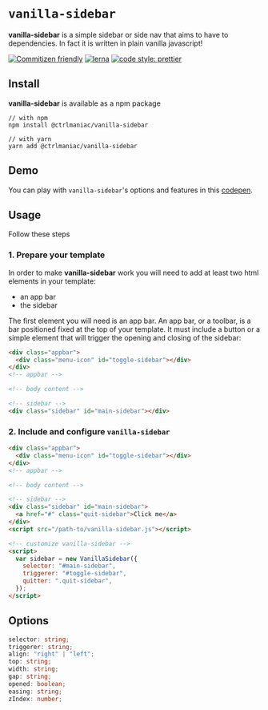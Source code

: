 # `vanilla-sidebar`

**vanilla-sidebar** is a simple sidebar or side nav that aims to have to dependencies. In fact it is written in plain vanilla javascript!

[![Commitizen friendly](https://img.shields.io/badge/commitizen-friendly-brightgreen.svg)](http://commitizen.github.io/cz-cli/)
[![lerna](https://img.shields.io/badge/maintained%20with-lerna-cc00ff.svg)](https://lerna.js.org/)
[![code style: prettier](https://img.shields.io/badge/code_style-prettier-ff69b4.svg)](https://github.com/prettier/prettier)

## Install

**vanilla-sidebar** is available as a npm package

```shell
// with npm
npm install @ctrlmaniac/vanilla-sidebar

// with yarn
yarn add @ctrlmaniac/vanilla-sidebar
```

## Demo

You can play with `vanilla-sidebar`'s options and features in this [codepen](https://codepen.io/ctrlmaniac/pen/eYrJWwR).

## Usage

Follow these steps

### 1. Prepare your template

In order to make **vanilla-sidebar** work you will need to add at least two html elements in your template:

- an app bar
- the sidebar

The first element you will need is an app bar. An app bar, or a toolbar, is a bar positioned fixed at the top of your template. It must include a button or a simple element that will trigger the opening and closing of the sidebar:

```html
<div class="appbar">
  <div class="menu-icon" id="toggle-sidebar"></div>
</div>
<!-- appbar -->

<!-- body content -->

<!-- sidebar -->
<div class="sidebar" id="main-sidebar"></div>
```

### 2. Include and configure `vanilla-sidebar`

```html
<div class="appbar">
  <div class="menu-icon" id="toggle-sidebar"></div>
</div>
<!-- appbar -->

<!-- body content -->

<!-- sidebar -->
<div class="sidebar" id="main-sidebar">
  <a href="#" class="quit-sidebar">Click me</a>
</div>
<script src="/path-to/vanilla-sidebar.js"></script>

<!-- customize vanilla-sidebar -->
<script>
  var sidebar = new VanillaSidebar({
    selector: "#main-sidebar",
    triggerer: "#toggle-sidebar",
    quitter: ".quit-sidebar",
  });
</script>
```

## Options

```typescript
selector: string;
triggerer: string;
align: "right" | "left";
top: string;
width: string;
gap: string;
opened: boolean;
easing: string;
zIndex: number;
```
